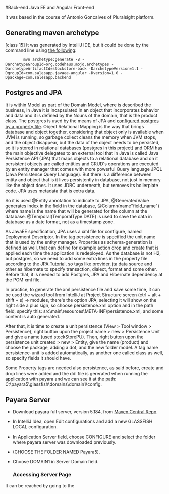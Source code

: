 #Back-end Java EE and Angular Front-end

It was based in the course of Antonio Goncalves of Pluralsight platform.

## Generating maven archetype

[class 15] It was generated by IntelliJ IDE, but it could be done by the command line using [the following](https://maven.apache.org/archetype/maven-archetype-plugin/examples/generate-batch.html):

            mvn archetype:generate -B -DarchetypeGroupId=org.codehaus.mojo.archetypes -DarchetypeArtifactId=stockstore-back -DarchetypeVersion=1.1 -DgroupId=com.salesapp.javaee-angular -Dversion=1.0 -Dpackage=com.salesapp.backend

## Postgres and JPA

It is within Model as part of the Domain Model, where is described the business, in Java it is incapsulated in an object that incorporates behavior and data and it is defined by the Nouns of the domain, that is the product class. The postgres is used by the means of JPA and [configured postgres by a property file](https://www.callicoder.com/spring-boot-jpa-hibernate-postgresql-restful-crud-api-example/). Object Relational Mapping is the way that brings database and object together, considering that object only is available when JVM is running, so garbage collect cleans the memory when JVM stops, and the object disappear, but the data of the object needs to be persisted, so it is stored in relational databases (postgres in this project) and ORM has the main objective delegates to an external tool that in Java is called Java Persistence API (JPA) that maps objects to a relational database and on it persistent objects are called entities and CRUD's operations are executed by an entity manager that comes with more powerful Query language JPQL (Java Persistence Query Language). But there is a difference between entity and object that is it lives persistently in database, not just in memory like the object does. It uses JDBC underneath, but removes its boilerplate code. JPA uses metadata that is extra data.

So it is used @Entity annotation to indicate to JPA, @GeneratedValue generates index in the field in the database, @Column(name"field_name") where name is the name that will be generated for the column at the database. @Temporal(TemporalType.DATE) is used to save the data in database as a date format, not as a timestamp zone.

As JavaEE specification, JPA uses a xml file for configure, named Deployment Descriptor. In the tag persistence is specified  the unit name that is used by the entity manager. Properties as schema-generation is defined as well, that can define for example action drop and create that is applied each time the application is redeployed. As the database is not H2, but postgres, so we need to add some extra lines in the property file according to the [JPA Tutorial](https://thorben-janssen.com/jpa-persistence-xml/), so tags like provider, jta data source and other as hibernate to specify transaction, dialect, format and some other. Before that, it is needed to add Postgres, JPA and Hibernate dependency at the POM xml file. 

In practice, to generate the xml persistence file and save some time, it can be used the wizard tool from IntelliJ at Project Structure screen (ctrl + alt + shift + s) -> modules, there's the option JPA, selecting it will show on the right side a plus sign, so choose persistence.xml option and in the path field, specify this: src\main\resources\META-INF\persistence.xml, and some content is auto generated.

After that, it is time to create a unit persistence (View > Tool window > Persistence), right button upon the project name > new > Persistence Unit and give a name (used stockStorePU). Then, right button upon the persistence unit created > new > Entity, give the name (product) and choose the package, adding a dot, and the new folder model. A tag name persistence-unit is added automatically, as another one called class as well, so specify fields it should have.

Some Property tags are needed also persistence, as said before, create and drop lines were added and the ddl file is gererated when running the application with payara and we can see it at the path: C:\payara5\glassfish\domains\domain1\config.

## Payara Server

- Download payara full server, version 5.184, from [Maven Central Repo](https://search.maven.org/search?q=g:fish.payara.distributions%20AND%20a:payara&core=gav).
- In IntelliJ Idea, open Edit configurations and add a new GLASSFISH LOCAL configuration.
- In Application Server field, choose CONFIGURE and select the folder where payara server was downloaded previously.
- (CHOOSE THE FOLDER NAMED Payara5).
- Choose DOMAIN1 in Server Domain field.
 
    ### Accessing Server Page

It can be reached by going to the 
